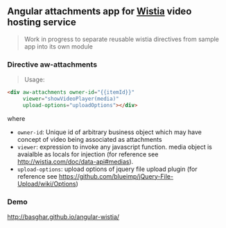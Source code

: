 ## Angular attachments app for [Wistia](http://wistia.com/hello) video hosting service

> Work in progress to separate reusable wistia directives from sample app into its own module 

### Directive aw-attachments
> Usage:
```html
<div aw-attachments owner-id="{{itemId}}"
     viewer="showVideoPlayer(media)"
     upload-options="uploadOptions"></div>
```
where 
  * `owner-id`: Unique id of arbitrary business object which may have concept of video being associated as attachments
  * `viewer`: expression to invoke any javascript function. media object is avaialble as locals for injection (for reference see http://wistia.com/doc/data-api#medias).
  * `upload-options`: upload options of jquery file upload plugin (for reference see https://github.com/blueimp/jQuery-File-Upload/wiki/Options) 

### Demo 
http://basghar.github.io/angular-wistia/
